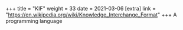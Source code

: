 +++
title = "KIF"
weight = 33
date = 2021-03-06
[extra]
link = "https://en.wikipedia.org/wiki/Knowledge_Interchange_Format"
+++
A programming language

